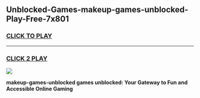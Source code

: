 
## Unblocked-Games-makeup-games-unblocked-Play-Free-7x801
<h3>
<a href="https://premium76.site?title=makeup-games-unblocked&ref=17A">CLICK TO PLAY</a></h3>
<hr>

<h3>
<a href="https://premium76.site?title=makeup-games-unblocked&ref=17A">CLICK 2 PLAY</a>
  
</h3>

<a href="https://premium76.site?title=makeup-games-unblocked&ref=17A"><img src="https://clearcache.store/games.png"></a>


**makeup-games-unblocked games unblocked: Your Gateway to Fun and Accessible Online Gaming**
